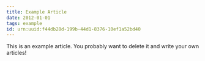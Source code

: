 ```yaml
---
title: Example Article
date: 2012-01-01
tags: example
id: urn:uuid:f44db28d-199b-44d1-8376-10ef1a52bd40
---
```


This is an example article. You probably want to delete it and write your own articles!
